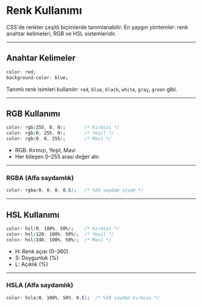 # Renk Kullanımı

CSS'de renkler çeşitli biçimlerde tanımlanabilir. En yaygın yöntemler: renk anahtar kelimeleri, RGB ve HSL sistemleridir.

---

## Anahtar Kelimeler

```css
color: red;
background-color: blue;
```

Tanımlı renk isimleri kullanılır: `red`, `blue`, `black`, `white`, `gray`, `green` gibi.

---

## RGB Kullanımı

```css
color: rgb(255, 0, 0);       /* Kırmızı */
color: rgb(0, 255, 0);       /* Yeşil */
color: rgb(0, 0, 255);       /* Mavi */
```

- RGB: Kırmızı, Yeşil, Mavi
- Her bileşen 0–255 arası değer alır.

---

### RGBA (Alfa saydamlık)

```css
color: rgba(0, 0, 0, 0.5);   /* %50 saydam siyah */
```

---

## HSL Kullanımı

```css
color: hsl(0, 100%, 50%);    /* Kırmızı */
color: hsl(120, 100%, 50%);  /* Yeşil */
color: hsl(240, 100%, 50%);  /* Mavi */
```

- H: Renk açısı (0–360)  
- S: Doygunluk (%)  
- L: Açıklık (%)

---

### HSLA (Alfa saydamlık)

```css
color: hsla(0, 100%, 50%, 0.5);  /* %50 saydam kırmızı */
```
